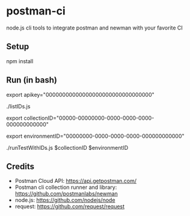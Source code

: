 # postman-ci

node.js cli tools to integrate postman and newman with your favorite CI

## Setup

npm install

## Run (in bash)

export apikey="00000000000000000000000000000000"

./listIDs.js

export collectionID="00000-00000000-0000-0000-0000-000000000000"

export environmentID="00000000-0000-0000-0000-000000000000"

./runTestWithIDs.js $collectionID $environmentID

## Credits

- Postman Cloud API: <https://api.getpostman.com/>
- Postman cli collection runner and library: <https://github.com/postmanlabs/newman>
- node.js: <https://github.com/nodejs/node>
- request: <https://github.com/request/request>

